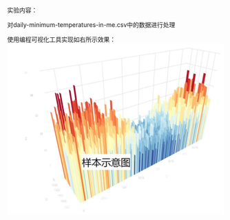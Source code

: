 实验内容：

对daily-minimum-temperatures-in-me.csv中的数据进行处理

使用编程可视化工具实现如右所示效果：
![example](src/problem/example.png)
